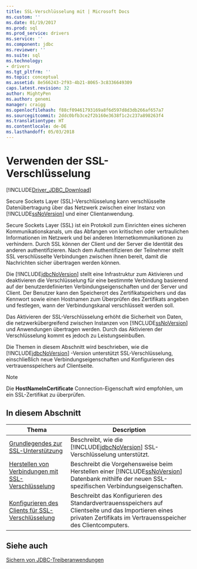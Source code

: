 ```yaml
---
title: SSL-Verschlüsselung mit | Microsoft Docs
ms.custom: ''
ms.date: 01/19/2017
ms.prod: sql
ms.prod_service: drivers
ms.service: ''
ms.component: jdbc
ms.reviewer: ''
ms.suite: sql
ms.technology:
- drivers
ms.tgt_pltfrm: ''
ms.topic: conceptual
ms.assetid: 8e566243-2f93-4b21-8065-3c8336649309
caps.latest.revision: 32
author: MightyPen
ms.author: genemi
manager: craigg
ms.openlocfilehash: f88cf09461793169a8f6d597d8d3db266af657a7
ms.sourcegitcommit: 2ddc0bfb3ce2f2b160e3638f1c2c237a898263f4
ms.translationtype: HT
ms.contentlocale: de-DE
ms.lasthandoff: 05/03/2018
---
```

# <a name="using-ssl-encryption"></a>Verwenden der SSL-Verschlüsselung
[!INCLUDE[Driver_JDBC_Download](../../includes/driver_jdbc_download.md)]

  Secure Sockets Layer (SSL)-Verschlüsselung kann verschlüsselte Datenübertragung über das Netzwerk zwischen einer Instanz von [!INCLUDE[ssNoVersion](../../includes/ssnoversion_md.md)] und einer Clientanwendung.  
  
 Secure Sockets Layer (SSL) ist ein Protokoll zum Einrichten eines sicheren Kommunikationskanals, um das Abfangen von kritischen oder vertraulichen Informationen im Netzwerk und bei anderen Internetkommunikationen zu verhindern. Durch SSL können der Client und der Server die Identität des anderen authentifizieren. Nach dem Authentifizieren der Teilnehmer stellt SSL verschlüsselte Verbindungen zwischen ihnen bereit, damit die Nachrichten sicher übertragen werden können.  
  
 Die [!INCLUDE[jdbcNoVersion](../../includes/jdbcnoversion_md.md)] stellt eine Infrastruktur zum Aktivieren und deaktivieren die Verschlüsselung für eine bestimmte Verbindung basierend auf der benutzerdefinierten Verbindungseigenschaften und der Server und Client. Der Benutzer kann den Speicherort des Zertifikatspeichers und das Kennwort sowie einen Hostnamen zum Überprüfen des Zertifikats angeben und festlegen, wann der Verbindungskanal verschlüsselt werden soll.  
  
 Das Aktivieren der SSL-Verschlüsselung erhöht die Sicherheit von Daten, die netzwerkübergreifend zwischen Instanzen von [!INCLUDE[ssNoVersion](../../includes/ssnoversion_md.md)] und Anwendungen übertragen werden. Durch das Aktivieren der Verschlüsselung kommt es jedoch zu Leistungseinbußen.  
  
 Die Themen in diesem Abschnitt wird beschrieben, wie die [!INCLUDE[jdbcNoVersion](../../includes/jdbcnoversion_md.md)] -Version unterstützt SSL-Verschlüsselung, einschließlich neue Verbindungseigenschaften und Konfigurieren des vertrauensspeichers auf Clientseite.  
  
> [!NOTE]  
>  Die **HostNameInCertificate** Connection-Eigenschaft wird empfohlen, um ein SSL-Zertifikat zu überprüfen.  
  
## <a name="in-this-section"></a>In diesem Abschnitt  
  
|Thema|Description|  
|-----------|-----------------|  
|[Grundlegendes zur SSL-Unterstützung](../../connect/jdbc/understanding-ssl-support.md)|Beschreibt, wie die [!INCLUDE[jdbcNoVersion](../../includes/jdbcnoversion_md.md)] SSL-Verschlüsselung unterstützt.|  
|[Herstellen von Verbindungen mit SSL-Verschlüsselung](../../connect/jdbc/connecting-with-ssl-encryption.md)|Beschreibt die Vorgehensweise beim Herstellen einer [!INCLUDE[ssNoVersion](../../includes/ssnoversion_md.md)] Datenbank mithilfe der neuen SSL-spezifischen Verbindungseigenschaften.|  
|[Konfigurieren des Clients für SSL-Verschlüsselung](../../connect/jdbc/configuring-the-client-for-ssl-encryption.md)|Beschreibt das Konfigurieren des Standardvertrauensspeichers auf Clientseite und das Importieren eines privaten Zertifikats im Vertrauensspeicher des Clientcomputers.|  
  
## <a name="see-also"></a>Siehe auch  
 [Sichern von JDBC-Treiberanwendungen](../../connect/jdbc/securing-jdbc-driver-applications.md)  
  
  
